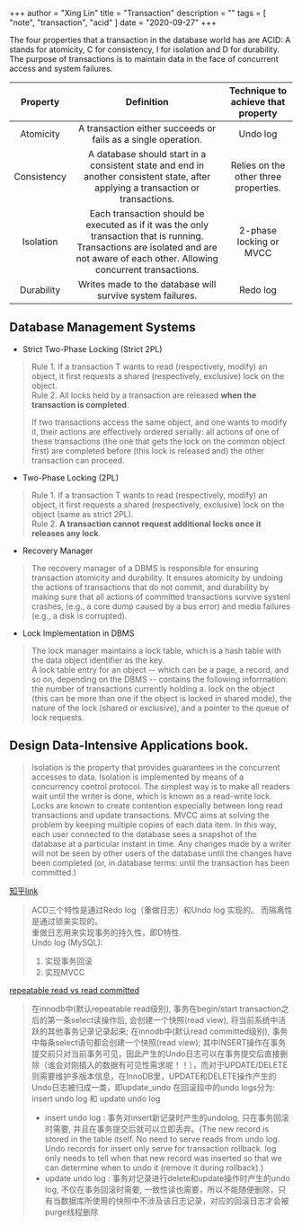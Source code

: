 +++
author = "Xing Lin"
title = "Transaction"
description = ""
tags = [
    "note", "transaction", "acid"
]
date = "2020-09-27"
+++

The four properties that a transaction in the database world has are ACID: A stands for atomicity, C for consistency, I for isolation and D for durability. 
The purpose of transactions is to maintain data in the face of concurrent access and system failures.

| Property | Definition | Technique to achieve that property |
| :------: | :--:|:--:|
| Atomicity| A transaction either succeeds or fails as a single operation. | Undo log | 
| Consistency | A database should start in a consistent state and end in another consistent state, after applying a transaction or transactions. | Relies on the other three properties. |
| Isolation | Each transaction should be executed as if it was the only transaction that is running. Transactions are isolated and are not aware of each other. Allowing concurrent transactions. | 2-phase locking or MVCC | 
| Durability | Writes made to the database will survive system failures. | Redo log | 

## Database Management Systems

* Strict Two-Phase Locking (Strict 2PL)  
>   Rule 1. If a transaction T wants to read (respectively, modify) an object, it first requests 
>           a shared (respectively, exclusive) lock on the object.  
>   Rule 2. All locks held by a transaction are released **when the transaction is completed**.
>   
>   If two transactions access the same object, and one wants to modify it, their actions are 
>   effectively ordered serially: all actions of one of these transactions (the one that gets 
>   the lock on the common object first) are completed before (this lock is released and) the 
>   other transaction can proceed.

* Two-Phase Locking (2PL)  
>   Rule 1. If a transaction T wants to read (respectively, modify) an object, it first requests 
>           a shared (respectively, exclusive) lock on the object (same as strict 2PL).  
>   Rule 2. **A transaction cannot request additional locks once it releases any lock**.

* Recovery Manager  
>   The recovery manager of a DBMS is responsible for ensuring transaction atomicity and 
>   durability. It ensures atomicity by undoing the actions of transactions that do not commit, 
>   and durability by making sure that all actions of committed transactions survive systenl 
>   crashes, (e.g., a core dump caused by a bus error) and media failures (e.g., a disk is 
>   corrupted).

* Lock Implementation in DBMS  
>   The lock manager maintains a lock table, which is a hash table with the data object 
>   identifier as the key.  
>   A lock table entry for an object -- which can be a page, a record, and so on, depending on the DBMS -- contains the following inforrnation: the number of transactions currently holding a. lock on the object (this can be more than one if the object is locked in shared mode), the nature of the lock (shared or exclusive), and a pointer to the queue of lock requests.

## Design Data-Intensive Applications book. 

>   Isolation is the property that provides guarantees in the concurrent accesses to data. Isolation is implemented by means of a concurrency control protocol. The simplest way is to make all readers wait until the writer is done, which is known as a read-write lock. Locks are known to create contention especially between long read transactions and update transactions. MVCC aims at solving the problem by keeping multiple copies of each data item. In this way, each user connected to the database sees a snapshot of the database at a particular instant in time. Any changes made by a writer will not be seen by other users of the database until the changes have been completed (or, in database terms: until the transaction has been committed.)

[知乎link][acdlink]
> ACD三个特性是通过Redo log（重做日志）和Undo log 实现的。 而隔离性是通过锁来实现的。  
> 重做日志用来实现事务的持久性，即D特性.  
> Undo log (MySQL):  
>   1. 实现事务回滚
>   2. 实现MVCC

[repeatable read vs read committed][repeatableread]  
> 在innodb中(默认repeatable read级别), 事务在begin/start transaction之后的第一条select读操作后, 会创建一个快照(read view), 将当前系统中活跃的其他事务记录记录起来;
> 在innodb中(默认read committed级别), 事务中每条select语句都会创建一个快照(read view);
> 其中INSERT操作在事务提交前只对当前事务可见，因此产生的Undo日志可以在事务提交后直接删除（谁会对刚插入的数据有可见性需求呢！！），而对于UPDATE/DELETE则需要维护多版本信息，在InnoDB里，UPDATE和DELETE操作产生的Undo日志被归成一类，即update_undo
> 在回滚段中的undo logs分为: insert undo log 和 update undo log
>   *   insert undo log : 事务对insert新记录时产生的undolog, 只在事务回滚时需要, 并且在事务提交后就可以立即丢弃。(The new record is stored in the table itself. No need to serve reads from undo log. Undo records for insert only serve for transaction rollback. log only needs to tell when that new record was inserted so that we can determine when to undo it (remove it during rollback).)
>   *   update undo log : 事务对记录进行delete和update操作时产生的undo log, 不仅在事务回滚时需要, 一致性读也需要，所以不能随便删除，只有当数据库所使用的快照中不涉及该日志记录，对应的回滚日志才会被purge线程删除

[acdlink]: https://zhuanlan.zhihu.com/p/48327345
[repeatableread]: https://segmentfault.com/a/1190000012650596